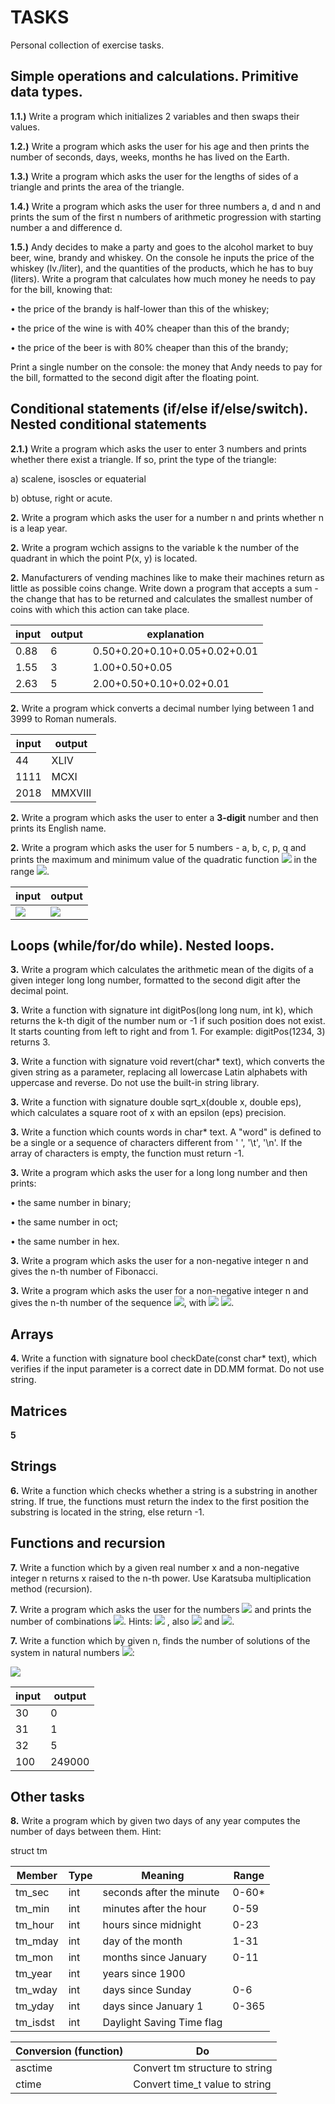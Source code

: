 # TASKS
Personal collection of exercise tasks.
  
## Simple operations and calculations. Primitive data types.
**1.1.)** Write a program which initializes 2 variables and then swaps their values.

**1.2.)** Write a program which asks the user for his age and then prints the number of seconds, days, weeks, months he has lived on the Earth.

**1.3.)** Write a program which asks the user for the lengths of sides of a triangle and prints the area of the triangle.
 
**1.4.)** Write a program which asks the user for three numbers a, d and n and prints the sum of the first n numbers of arithmetic progression with starting number a and difference d.

**1.5.)** Andy decides to make a party and goes to the alcohol market to buy beer, wine, brandy and whiskey. On the console he inputs the price of the whiskey (lv./liter), and the quantities of the products, which he has to buy (liters). Write a program that calculates how much money he needs to pay for the bill, knowing that:

• the price of the brandy is half-lower than this of the whiskey;

• the price of the wine is with 40% cheaper than this of the brandy;

• the price of the beer is with 80% cheaper than this of the brandy;

Print a single number on the console: the money that Andy needs to pay for the bill, formatted to the second digit after the floating point.

## Conditional statements (if/else if/else/switch). Nested conditional statements 

**2.1.)** Write a program which asks the user to enter 3 numbers and prints whether there exist a triangle. If so, print the type of the triangle:

   a) scalene, isoscles or equaterial

   b) obtuse, right or acute.
   
**2.** Write a program which asks the user for a number n and prints whether n is a leap year.

**2.** Write a program wchich assigns to the variable k the number of the quadrant in which the point P(x, y) is located. 

**2.** Manufacturers of vending machines like to make their machines return as little as possible coins change. Write down a program that accepts a sum - the change that has to be returned and calculates the smallest number of coins with which this action can take place.

input | output | explanation
------------ | ------------- | -------------
0.88 | 6 | 0.50+0.20+0.10+0.05+0.02+0.01 
1.55 | 3 | 1.00+0.50+0.05
2.63 | 5 | 2.00+0.50+0.10+0.02+0.01

**2.** Write a program whick converts a decimal number lying between 1 and 3999 to Roman numerals.

input | output
------------ | -------------
44 | XLIV
1111 | MCXI
2018 | MMXVIII

**2.** Write a program which asks the user to enter a **3-digit** number and then prints its English name.

**2.** Write a program which asks the user for 5 numbers - a, b, c, p, q and prints the maximum and minimum value of the quadratic function  <img src="https://latex.codecogs.com/svg.latex?\Large&space;f(x)=ax^2+bx+c">  in the range <img src="https://latex.codecogs.com/svg.latex?\Large&space;[p;q]">.

input | output 
------------ | ------------- 
<img src="https://latex.codecogs.com/svg.latex?\Large&space;a=3,b=2,c=1,p=-1,q=2"> | <img src="https://latex.codecogs.com/svg.latex?\Large&space;max=17.00;min=0.67">

## Loops (while/for/do while). Nested loops. 

**3.** Write a program which calculates the arithmetic mean of the digits of a given integer long long number, formatted to the second digit after the decimal point.

**3.** Write a function with signature int digitPos(long long num, int k), which returns the k-th digit of the number num or -1 if such position does not exist. It starts counting from left to right and from 1. For example: digitPos(1234, 3) returns 3.

**3.** Write a function with signature void revert(char* text), which converts the given string as a parameter, replacing all 
lowercase Latin alphabets with uppercase and reverse. Do not use the built-in string library.

**3.** Write a function with signature double sqrt_x(double x, double eps), which calculates a square root of x with an epsilon (eps) precision.
   
**3.** Write a function which counts words in char* text. A "word" is defined to be a single or a sequence of characters different from ' ', '\t', '\n'. If the array of characters is empty, the function must return -1.

**3.** Write a program which asks the user for a long long number and then prints:	

• the same number in binary;

• the same number in oct;

• the same number in hex.

**3.** Write a program which asks the user for a non-negative integer n and gives the n-th number of Fibonacci.

**3.** Write a program which asks the user for a non-negative integer n and gives the n-th number of the sequence <img src="https://latex.codecogs.com/svg.latex?\Large&space;a_{n+2}=5a_{n+1}-6a_n+6^n">, with <img src="https://latex.codecogs.com/svg.latex?\Large&space;a_0=0"> <img src="https://latex.codecogs.com/svg.latex?\Large&space;a_1=1">.

## Arrays

**4.** Write a function with signature bool checkDate(const char* text), which verifies if the input parameter is a correct date in DD.MM format. Do not use string.

## Matrices

**5**

## Strings

**6.** Write a function which checks whether a string is а substring in another string. If true, the functions must return the index to the first position the substring is located in the string, else return -1.

## Functions and recursion
   
**7.** Write a function which by a given real number x and a non-negative integer n returns x raised to the n-th power. Use Karatsuba multiplication method (recursion).

**7.** Write a program which asks the user for the numbers <img src="https://latex.codecogs.com/svg.latex?\Large&space;0\leq{k}\leq{n}"> and prints the number of combinations <img src="https://latex.codecogs.com/svg.latex?\Large&space;\binom{n}{k}">. Hints: <img src="https://latex.codecogs.com/svg.latex?\Large&space;\binom{n}{k}=\frac{n!}{k!(n-k)!}=C_{n}^{k}"> , also <img src="https://latex.codecogs.com/svg.latex?\Large&space;C_{n}^{0}=C_{n}^{n}=1"> and <img src="https://latex.codecogs.com/svg.latex?\Large&space;C_{n}^{k}=C_{n-1}^{k}+C_{n-1}^{k-1}">.


**7.** Write a function which by given n, finds the number of solutions of the system in natural numbers <img src="https://latex.codecogs.com/svg.latex?\Large&space;\mathbb{N}\cup{0}">:

<img src="https://latex.codecogs.com/svg.latex?\Large&space;\left\{\begin{array}{l}x_1+x_2+x_3+x_4+x_5=n\\x_1<10\\10\leq{x_2}<30\\x_4>20\\x_5<30\end{array}\right."> 

input | output
------------ | -------------
30 | 0
31 | 1
32 | 5
100 | 249000
  
## Other tasks  

**8.** Write a program which by given two days of any year computes the number of days between them. Hint:

struct tm

Member | Type | Meaning | Range
------------ | ------------- | ------------- | -------------
tm_sec | int | seconds after the minute | 0-60*
tm_min | int | minutes after the hour | 0-59
tm_hour | int | hours since midnight | 0-23
tm_mday | int | day of the month | 1-31
tm_mon | int | months since January | 0-11
tm_year | int | years since 1900 | 
tm_wday | int | days since Sunday | 0-6
tm_yday | int | days since January 1 | 0-365
tm_isdst | int | Daylight Saving Time flag | 


Conversion (function) | Do
------------ | -------------
asctime | Convert tm structure to string
ctime | Convert time_t value to string
